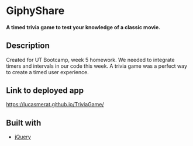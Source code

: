 # GiphyShare

#### A timed trivia game to test your knowledge of a classic movie.

## Description
Created for UT Bootcamp, week 5 homework. We needed to integrate timers and intervals in our code this week. A trivia game was a perfect way to create a timed user experience. 

## Link to deployed app
https://lucasmerat.github.io/TriviaGame/


## Built with 
- [jQuery](https://jquery.com/)
